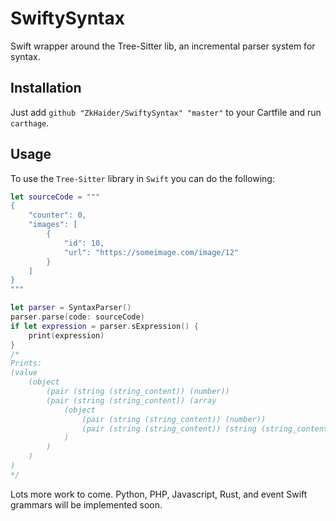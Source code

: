 # SwiftySyntax
Swift wrapper around the Tree-Sitter lib, an incremental parser system for syntax.

## Installation 

Just add `github "ZkHaider/SwiftySyntax" "master"` to your Cartfile and run `carthage`.

## Usage

To use the `Tree-Sitter` library in `Swift` you can do the following:

```swift 
let sourceCode = """
{
    "counter": 0,
    "images": [
        {
            "id": 10,
            "url": "https://someimage.com/image/12"
        }
    ]
}
"""

let parser = SyntaxParser()
parser.parse(code: sourceCode)
if let expression = parser.sExpression() {
    print(expression)
}
/*
Prints:
(value 
    (object 
        (pair (string (string_content)) (number)) 
        (pair (string (string_content)) (array 
            (object 
                (pair (string (string_content)) (number)) 
                (pair (string (string_content)) (string (string_content))))
            )
        )
    )
)
*/
```

Lots more work to come. Python, PHP, Javascript, Rust, and event Swift grammars will be implemented soon.
